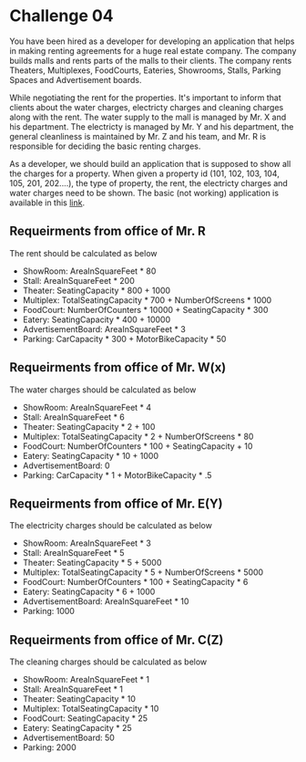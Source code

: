 
# Challenge 04

You have been hired as a developer for developing an application that helps in making renting agreements for a huge real estate company. The company builds malls and rents parts of the malls to their clients. The company rents Theaters, Multiplexes, FoodCourts, Eateries, Showrooms, Stalls, Parking Spaces and Advertisement boards.

While negotiating the rent for the properties. It's important to inform that clients about the water charges, electricty charges and cleaning charges along with the rent. The water supply to the mall is managed by Mr. X and his department. The electricty is managed by Mr. Y and his department, the general cleanliness is maintained by Mr. Z and his team, and Mr. R is responsible for deciding the basic renting charges.

As a developer, we should build an application that is supposed to show all the charges for a property. When given a property id (101, 102, 103, 104, 105, 201, 202....), the type of property, the rent, the electricty charges and water charges need to be shown. The basic (not working) application is available in this [link](https://github.com/WonderTools/design-patterns/raw/master/MallCharges/MallChargesCalculator.zip).

## Requeirments from office of Mr. R
The rent should be calculated as below
* ShowRoom:  AreaInSquareFeet * 80
* Stall: AreaInSquareFeet * 200
* Theater: SeatingCapacity * 800 + 1000
* Multiplex: TotalSeatingCapacity * 700 + NumberOfScreens * 1000
* FoodCourt: NumberOfCounters * 10000 + SeatingCapacity * 300
* Eatery: SeatingCapacity * 400 + 10000
* AdvertisementBoard: AreaInSquareFeet * 3
* Parking: CarCapacity * 300 + MotorBikeCapacity * 50

## Requeirments from office of Mr. W(x)
The water charges should be calculated as below
* ShowRoom:  AreaInSquareFeet * 4
* Stall: AreaInSquareFeet * 6
* Theater: SeatingCapacity * 2 + 100
* Multiplex: TotalSeatingCapacity * 2 + NumberOfScreens * 80
* FoodCourt: NumberOfCounters * 100 + SeatingCapacity + 10
* Eatery: SeatingCapacity * 10 + 1000
* AdvertisementBoard: 0
* Parking: CarCapacity * 1 + MotorBikeCapacity * .5

## Requeirments from office of Mr. E(Y)
The electricity charges should be calculated as below
* ShowRoom:  AreaInSquareFeet * 3
* Stall: AreaInSquareFeet * 5
* Theater: SeatingCapacity * 5 + 5000
* Multiplex: TotalSeatingCapacity * 5 + NumberOfScreens * 5000
* FoodCourt: NumberOfCounters * 100 + SeatingCapacity * 6
* Eatery: SeatingCapacity * 6 + 1000
* AdvertisementBoard: AreaInSquareFeet * 10
* Parking: 1000

## Requeirments from office of Mr. C(Z)
The cleaning charges should be calculated as below
* ShowRoom:  AreaInSquareFeet * 1
* Stall: AreaInSquareFeet * 1
* Theater: SeatingCapacity * 10
* Multiplex: TotalSeatingCapacity * 10
* FoodCourt: SeatingCapacity * 25
* Eatery: SeatingCapacity * 25
* AdvertisementBoard: 50
* Parking: 2000
